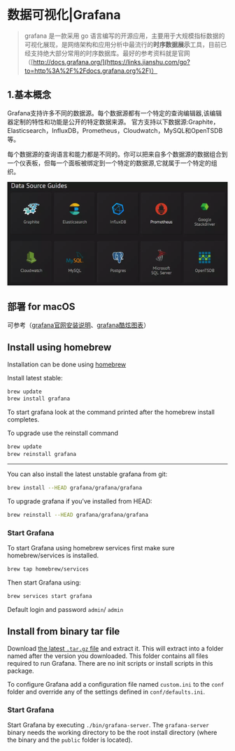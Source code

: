 # 数据可视化|Grafana

> grafana 是一款采用 go 语言编写的开源应用，主要用于大规模指标数据的可视化展现，是网络架构和应用分析中最流行的**时序数据展示**工具，目前已经支持绝大部分常用的时序数据库。最好的参考资料就是官网（[http://docs.grafana.org/](https://links.jianshu.com/go?to=http%3A%2F%2Fdocs.grafana.org%2F)）

## 1.基本概念

Grafana支持许多不同的数据源。每个数据源都有一个特定的查询编辑器,该编辑器定制的特性和功能是公开的特定数据来源。 官方支持以下数据源:Graphite，Elasticsearch，InfluxDB，Prometheus，Cloudwatch，MySQL和OpenTSDB等。

每个数据源的查询语言和能力都是不同的。你可以把来自多个数据源的数据组合到一个仪表板，但每一个面板被绑定到一个特定的数据源,它就属于一个特定的组织。

![image-20200103165117622](../../pic/image-20200103165117622.png)

## 部署 for macOS

可参考（[grafana官网安装说明](https://grafana.com/docs/grafana/latest/installation/mac/)、[grafana酷炫图表](https://links.jianshu.com/go?to=http%3A%2F%2Fblog.51cto.com%2F13447608%2F2299747)）

## Install using homebrew

Installation can be done using [homebrew](http://brew.sh/)

Install latest stable:

```bash
brew update
brew install grafana
```

To start grafana look at the command printed after the homebrew install completes.

To upgrade use the reinstall command

```bash
brew update
brew reinstall grafana
```

------

You can also install the latest unstable grafana from git:

```bash
brew install --HEAD grafana/grafana/grafana
```

To upgrade grafana if you’ve installed from HEAD:

```bash
brew reinstall --HEAD grafana/grafana/grafana
```

### Start Grafana

To start Grafana using homebrew services first make sure homebrew/services is installed.

```bash
brew tap homebrew/services
```

Then start Grafana using:

```bash
brew services start grafana
```

Default login and password `admin`/ `admin`

## Install from binary tar file

Download [the latest `.tar.gz` file](https://grafana.com/get) and extract it. This will extract into a folder named after the version you downloaded. This folder contains all files required to run Grafana. There are no init scripts or install scripts in this package.

To configure Grafana add a configuration file named `custom.ini` to the `conf` folder and override any of the settings defined in `conf/defaults.ini`.

### Start Grafana

Start Grafana by executing `./bin/grafana-server`. The `grafana-server` binary needs the working directory to be the root install directory (where the binary and the `public` folder is located).